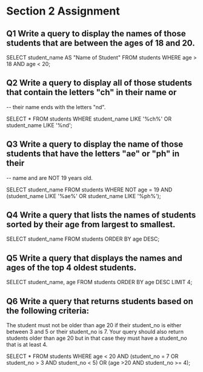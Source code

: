 #  Section 2 Assignment
## Q1 Write a query to display the names of those students that are between the ages of 18 and 20.

SELECT student_name AS "Name of Student" 
FROM students
WHERE age > 18 AND age < 20;

## Q2 Write a query to display all of those students that contain the letters "ch" in their name or 
-- their name ends with the letters  "nd".

SELECT * FROM students
WHERE student_name LIKE '%ch%'
OR student_name LIKE '%nd';

## Q3 Write a query to display the name of those students that have the letters "ae" or "ph" in their 
-- name and are NOT 19 years old.

SELECT student_name FROM students
WHERE NOT age = 19
AND (student_name LIKE '%ae%'
OR student_name LIKE '%ph%');

## Q4 Write a query that lists the names of students sorted by their age from largest to smallest. 

SELECT student_name FROM students
ORDER BY age DESC;

## Q5 Write a query that displays the names and ages of the top 4 oldest students.

SELECT student_name, age FROM students
ORDER BY age DESC
LIMIT 4;

## Q6 Write a query that returns students based on the following criteria: 
The student must not be older than age 20 if their student_no is either between 3 and 5 or their 
student_no is 7. Your query should also return students older than age 20 but in that case they 
must have a student_no that is at least 4.
 
SELECT * FROM students
WHERE age < 20
AND (student_no = 7 OR student_no > 3 AND student_no < 5)
OR (age >20 AND student_no >= 4);